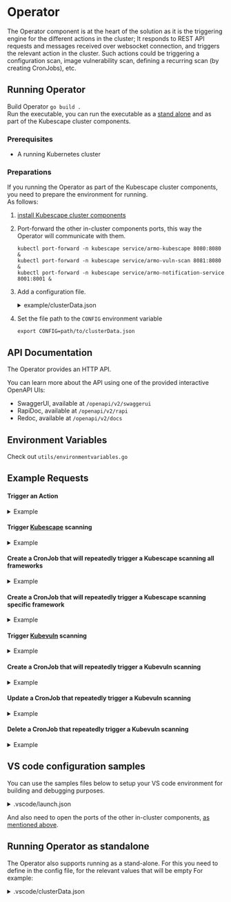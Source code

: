 
# Operator 

The Operator component is at the heart of the solution as it is the triggering engine for the different actions in the cluster; It responds to REST API requests and messages received over websocket connection, and triggers the relevant action in the cluster. Such actions could be triggering a configuration scan, image vulnerability scan, defining a recurring scan (by creating CronJobs), etc.

## Running Operator
Build Operator `go build .`  
Run the executable, you can run the executable as a [stand alone](https://github.com/kubescape/operator#running-operator--as-standalone) and as part of the Kubescape cluster components.  
### Prerequisites
 * A running Kubernetes cluster
### Preparations
If you running the Operator as part of the Kubescape cluster components, you need to prepare the environment for running.  
As follows:  
 1. [install Kubescape cluster components](https://github.com/armosec/armo-helm#installing-armo-cluster-components-in-a-kubernetes-cluster-using-helm)
 2. Port-forward the other in-cluster components ports, this way the Operator will communicate with them.


	```    
	kubectl port-forward -n kubescape service/armo-kubescape 8080:8080 & 
	kubectl port-forward -n kubescape service/armo-vuln-scan 8081:8080 & 
	kubectl port-forward -n kubescape service/armo-notification-service 8001:8001 &
	```

 3. Add a configuration file.  
	<details><summary>example/clusterData.json</summary>

	   ```json5 
		{
	       "gatewayWebsocketURL": "127.0.0.1:8001",
	       "gatewayRestURL": "127.0.0.1:8002",
	       "kubevulnURL": "127.0.0.1:8081",
	       "kubescapeURL": "127.0.0.1:8080",
	       "eventReceiverRestURL": "https://report.armo.cloud",
	       "eventReceiverWebsocketURL": "wss://report.armo.cloud",
	       "rootGatewayURL": "wss://ens.euprod1.cyberarmorsoft.com/v1/waitfornotification",
	       "accountID": "*********************",
	       "clusterName": "******", } 
	```
	</details>
   
 4. Set the file path to the `CONFIG` environment variable 
     ```
     export CONFIG=path/to/clusterData.json
     ```
     
## API Documentation

The Operator provides an HTTP API.

You can learn more about the API using one of the provided interactive OpenAPI UIs:
- SwaggerUI, available at `/openapi/v2/swaggerui`
- RapiDoc, available at `/openapi/v2/rapi`
- Redoc, available at `/openapi/v2/docs`

## Environment Variables

Check out `utils/environmentvariables.go`

## Example Requests
#### Trigger an Action
<details><summary>Example</summary>

```
curl -X POST http://<Kuntroller-url>/v1/triggerAction
   -H 'Content-Type: application/json'
   -d '{
	    "commands": [
		{
		    "CommandName": "scan",
		    "WildWlid": "wlid://cluster-minikube-v1"
		}
	    ]
	}'
```
</details>

#### Trigger [Kubescape](https://github.com/armosec/kubescape) scanning
<details><summary>Example</summary>

```
curl -X POST \
   -H 'Content-Type: application/json' \
   -d '{
	    "commands": [
		{
		    "CommandName": "kubescapeScan",
		    "args": {
			"scanV1": {
			    "submit": true
			}
		    }
		}
	    ]
	}' \
   http://127.0.0.1:4002/v1/triggerAction
```
</details>

#### Create a CronJob that will repeatedly trigger a Kubescape scanning all frameworks
<details><summary>Example</summary>

```
curl -X POST \
   -H 'Content-Type: application/json' \
   -d '{
	    "commands": [
		{
		    "CommandName": "setKubescapeCronJob",
		    "args": {
			"kubescapeJobParams": {
			    "cronTabSchedule": "* * * * *"
			},
			"scanV1": {
			    "submit": true
			}
		    }
		}
	    ]
	}' \
   http://127.0.0.1:4002/v1/triggerAction
```
</details>

#### Create a CronJob that will repeatedly trigger a Kubescape scanning specific framework
<details><summary>Example</summary>

```
curl -X POST \
   -H 'Content-Type: application/json' \
   -d '{
	    "commands": [
		{
		    "CommandName": "setKubescapeCronJob",
		    "args": {
			"kubescapeJobParams": {
			    "cronTabSchedule": "* * * * *"
			},
			"scanV1": {
			    "submit": true,
			    "targetType": "framework",
			    "targetNames": [
				"nsa"
			    ]
			}
		    }
		}
	    ]
	}' \
   http://127.0.0.1:4002/v1/triggerAction
```
</details>

#### Trigger [Kubevuln](https://github.com/kubescape/kubevuln) scanning
<details><summary>Example</summary>

```
curl -X POST \
   -H 'Content-Type: application/json' \
   -d '{
	    "commands": [
		{
		    "CommandName": "scan",
		    "WildWlid": "wlid://cluster-minikube-v1"
		}
	    ]
	}' \
   http://127.0.0.1:4002/v1/triggerAction
```
</details>

#### Create a CronJob that will repeatedly trigger a Kubevuln scanning
<details><summary>Example</summary>

```
curl -X POST \
   -H 'Content-Type: application/json' \
   -d '{
         "commands": [
            {
                  "CommandName": "setVulnScanCronJob",
                  "WildWlid": "wlid://cluster-minikube/namespace-systest-ns-chj8",
                  "args": {
                     "jobParams": {
                        "cronTabSchedule": "* * * * *"
                     }
                  }
            }
         ]
      }' \
   http://127.0.0.1:4002/v1/triggerAction
```
</details>

#### Update a CronJob that repeatedly trigger a Kubevuln scanning
<details><summary>Example</summary>

```
curl -X POST \
   -H 'Content-Type: application/json' \
   -d '{
         "commands": [
            {
                  "CommandName": "updateVulnScanCronJob",
                  "args": {
                     "jobParams": {
                        "cronTabSchedule": "* * * * *",
                        "name": "vuln-scan-scheduled-2393196145723502557"
                     }
                  }
            }
         ]
      }' \
   http://127.0.0.1:4002/v1/triggerAction
```
</details>

#### Delete a CronJob that repeatedly trigger a Kubevuln scanning
<details><summary>Example</summary>

```
curl -X POST \
   -H 'Content-Type: application/json' \
   -d '{
         "commands": [
            {
                  "CommandName": "deleteVulnScanCronJob",
                  "args": {
                     "jobParams": {
                        "cronTabSchedule": "2 0 * * *",
                        "name": "vuln-scan-scheduled-605400646375517620"
                     }
                  }
            }
         ]
      }' \
   http://127.0.0.1:4002/v1/triggerAction
```
</details>  
	
## VS code configuration samples

You can use the samples files below to setup your VS code environment for building and debugging purposes.

<details><summary>.vscode/launch.json</summary>

```json5
{
    "version": "0.2.0",
    "configurations": [
        {
            "name": "Launch Package",
            "type": "go",
            "request": "launch",
            "mode": "auto",
            "program":  "${workspaceRoot}",
                 "env": {
                     "PORT": "4002",
                     "NAMESPACE": "kubescape",
                     "CONFIG": "${workspaceRoot}/.vscode/clusterData.json",
            },
            "args": [
                "-alsologtostderr", "-v=4", "2>&1"
            ]
        }
    ]
}
```
We configure the Operator to listen to port 4002, and define the configuration in the clusterData.json file [as mentioned above](https://github.com/kubescape/operator#preparations).
</details>

And also need to open the ports of the other in-cluster components, [as mentioned above](https://github.com/kubescape/operator#preparations).
    
## Running Operator  as standalone

The Operator also supports running as a stand-alone.
For this you need to define in the config file, for the relevant values that will be empty
For example:
<details><summary>.vscode/clusterData.json</summary>

```json5
{
    "gatewayWebsocketURL": "",
    "gatewayRestURL": "",
    "kubevulnURL": "",
    "kubescapeURL": "",
    "eventReceiverRestURL": ",
    "eventReceiverWebsocketURL": "",
    "rootGatewayURL": "",
    "accountID": "*********************",
    "clusterName": "******"
}
```
</details>


